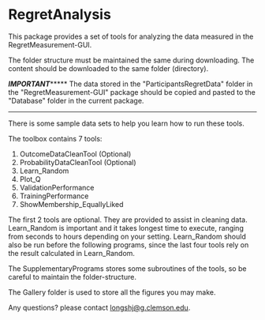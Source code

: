 # RegretAnalysis
This package provides a set of tools for analyzing the data measured in the RegretMeasurement-GUI.  

The folder structure must be maintained the same during downloading. The content should be downloaded to the same folder (directory). 

*********************************************************IMPORTANT**************************************************************
The data stored in the "ParticipantsRegretData" folder in the "RegretMeasurement-GUI" package should be copied and pasted to the "Database" folder in the current package. 
********************************************************************************************************************************

There is some sample data sets to help you learn how to run these tools. 

The toolbox contains 7 tools:
1. OutcomeDataCleanTool (Optional)
2. ProbabilityDataCleanTool (Optional)
3. Learn_Random
4. Plot_Q
5. ValidationPerformance
6. TrainingPerformance
7. ShowMembership_EquallyLiked

The first 2 tools are optional. They are provided to assist in cleaning data. Learn_Random is important and it takes longest time to execute, ranging from seconds to hours depending on your setting. Learn_Random should also be run before the following programs, since the last four tools rely on the result calculated in Learn_Random. 

The SupplementaryPrograms stores some subroutines of the tools, so be careful to maintain the folder-structure. 

The Gallery folder is used to store all the figures you may make.

Any questions? please contact longshj@g.clemson.edu. 
